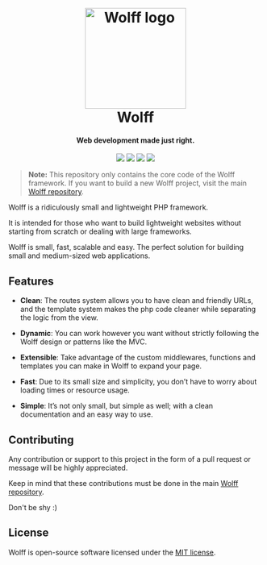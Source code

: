 <h1 align="center">
  <br>
  <img src="http://usbac.com.ve/wp-content/uploads/2019/05/wolff-logo-2.0.png" alt="Wolff logo" width="200">
  <br>
  Wolff
  <br>
</h1>

<h4 align="center">Web development made just right.</h4>

<p align="center">
<img src="https://img.shields.io/badge/stability-stable-green.svg">
<a href="https://packagist.org/packages/usbac/wolff-framework"><img src="https://poser.pugx.org/usbac/wolff-framework/d/total.svg"></a>
<img src="https://img.shields.io/badge/version-3.0.0-blue.svg">
<img src="https://img.shields.io/badge/license-MIT-orange.svg">
</p>

> **Note:** This repository only contains the core code of the Wolff framework. If you want to build a new Wolff project, visit the main [Wolff repository](https://github.com/usbac/wolff).

Wolff is a ridiculously small and lightweight PHP framework.

It is intended for those who want to build lightweight websites without starting from scratch or dealing with large frameworks.

Wolff is small, fast, scalable and easy. The perfect solution for building small and medium-sized web applications.


## Features

* **Clean**: The routes system allows you to have clean and friendly URLs, and the template system makes the php code cleaner while separating the logic from the view.

* **Dynamic**: You can work however you want without strictly following the Wolff design or patterns like the MVC.

* **Extensible**: Take advantage of the custom middlewares, functions and templates you can make in Wolff to expand your page.

* **Fast**: Due to its small size and simplicity, you don’t have to worry about loading times or resource usage.

* **Simple**: It’s not only small, but simple as well; with a clean documentation and an easy way to use.


## Contributing

Any contribution or support to this project in the form of a pull request or message will be highly appreciated.

Keep in mind that these contributions must be done in the main [Wolff repository](https://github.com/usbac/wolff).

Don't be shy :)


## License

Wolff is open-source software licensed under the [MIT license](https://github.com/Usbac/Wolff/blob/master/LICENSE).
